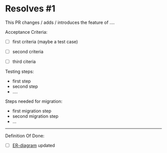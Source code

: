 # Resolves #1

This PR changes / adds / introduces the feature of ....

Acceptance Criteria:
- [ ] first criteria (maybe a test case)
- [ ] second criteria
- [ ] third citeria


Testing steps:
- first step
- second step
- ....

Steps needed for migration:
- first migration step
- second migration step
- ...

---

Definition Of Done:
- [ ] [ER-diagram](https://www.lucidchart.com/invitations/accept/66a4c292-9531-4468-ba60-2a99395ffce4) updated

